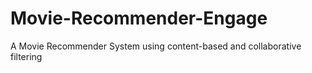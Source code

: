 # Movie-Recommender-Engage
A Movie Recommender System using content-based and collaborative filtering

